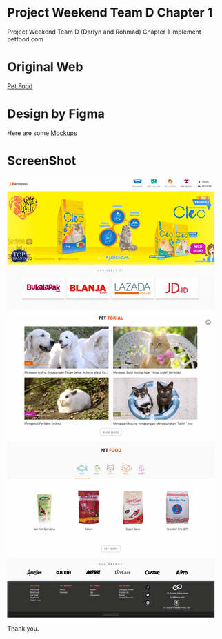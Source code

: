 # Project Weekend Team D Chapter 1

Project Weekend Team D (Darlyn and Rohmad) Chapter 1 implement petfood.com

# Original Web

[Pet Food](http://cppetfood.com/)

# Design by Figma

Here are some [Mockups](https://www.figma.com/file/eCq2vRKZbYvKCEHpgitF6MYR/petfood.com)

# ScreenShot

![Home](images/Home.png)

Thank you.
